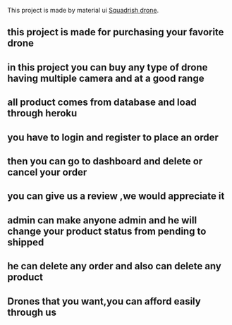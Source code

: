 This project is made by material ui [Squadrish drone](https://niche-project-drone.web.app/).

## this project is made for purchasing your favorite drone

## in this project you can buy any type of drone having multiple camera and at a good range

## all product comes from database and load through heroku

## you have to login and register to place an order

## then you can go to dashboard and delete or cancel your order

## you can give us a review ,we would appreciate it

## admin can make anyone admin and he will change your product status from pending to shipped

## he can delete any order and also can delete any product

## Drones that you want,you can afford easily through us
